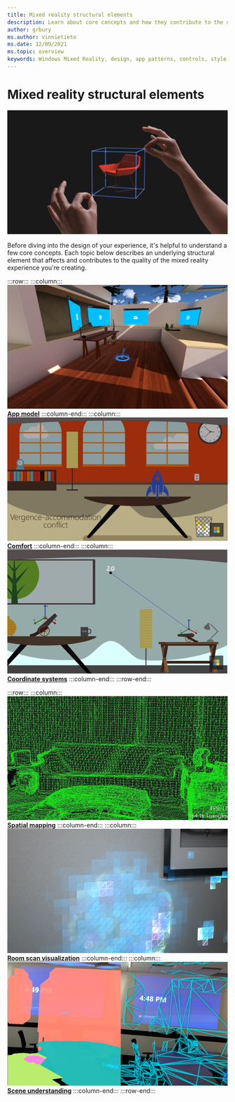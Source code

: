 ```yaml
---
title: Mixed reality structural elements
description: Learn about core concepts and how they contribute to the quality of the mixed reality experiences you're creating for your users.
author: grbury 
ms.author: vinnietieto
ms.date: 12/09/2021
ms.topic: overview
keywords: Windows Mixed Reality, design, app patterns, controls, style, HoloLens, interaction, UX elements, behaviors, building blocks, mixed reality headset, windows mixed reality headset, virtual reality headset, HoloLens, MRTK, Mixed Reality Toolkit, comfort, app model, coordinate, holographic frame
---
```


# Mixed reality structural elements

![Direct manipulation with hands](images/05_CoreConcepts.png)

Before diving into the design of your experience, it's helpful to understand a few core concepts. Each topic below describes an underlying structural element that affects and contributes to the quality of the mixed reality experience you're creating.

:::row:::
    :::column:::
        [![App model](images/teleportation-640px.png)](app-model.md)
        **[App model](app-model.md)**
    :::column-end:::
    :::column:::
       [![Comfort](images/comfort-chart.PNG)](comfort.md)
        **[Comfort](comfort.md)**
    :::column-end:::
    :::column:::
        [![Coordinate systems](images/coordinate-systems.PNG)](coordinate-systems.md)
        **[Coordinate systems](coordinate-systems.md)**
    :::column-end:::
:::row-end:::

:::row:::
    :::column:::
        [![Spatial mapping](images/surfacereconstruction.jpg)](spatial-mapping.md)
        **[Spatial mapping](spatial-mapping.md)**
    :::column-end:::
    :::column:::
        [![Room scan visualization](images/sr-mixedworld-140429-8pm-00068-1000px.png)](room-scan-visualization.md)
        **[Room scan visualization](room-scan-visualization.md)**
    :::column-end:::
    :::column:::
        [![Scene understanding](images/scene-understanding.png)](scene-understanding.md)
        **[Scene understanding](scene-understanding.md)**
    :::column-end:::
:::row-end:::

<br>

